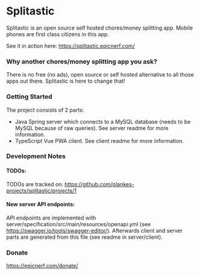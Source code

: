 # Splitastic

Splitastic is an open source self hosted chores/money splitting app.
Mobile phones are first class citizens in this app.

See it in action here: https://splitastic.epicnerf.com/

### Why another chores/money splitting app you ask?
There is no free (no ads), open source or self hosted alternative to all those apps out there.
Splitastic is here to change that!

### Getting Started
The project consists of 2 parts:
* Java Spring server which connects to a MySQL database (needs to be MySQL because of raw queries). See server readme for more information.
* TypeScript Vue PWA client. See client readme for more information.

### Development Notes
#### TODOs:
TODOs are tracked on: https://github.com/plankes-projects/splitastic/projects/1
#### New server API endpoints:
API endpoints are implemented with server/specification/src/main/resources/openapi.yml (see https://swagger.io/tools/swagger-editor/). Afterwards client and server parts are generated from this file (see readme in server/client).

### Donate
https://epicnerf.com/donate/

